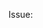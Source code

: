 <!-- Please read the contribution guide before contributing https://github.com/sButtons/sbuttons/blob/main/CONTRIBUTING.md -->
<!-- Please describe what changes or additions this pull request pertain to -->

<!-- Specify the issue it relates to, if any --->
Issue:
